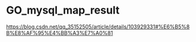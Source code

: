 # GO_mysql_map_result
https://blog.csdn.net/qq_35152505/article/details/103929331#%E6%B5%8B%E8%AF%95%E4%BB%A3%E7%A0%81
